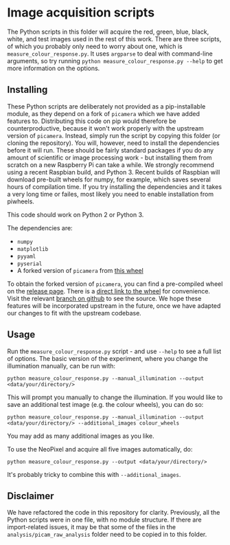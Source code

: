 # Image acquisition scripts
The Python scripts in this folder will acquire the red, green, blue, black, white, and test images used in the rest of this work.  There are three scripts, of which you probably only need to worry about one, which is ``measure_colour_response.py``.  It uses ``argparse`` to deal with command-line arguments, so try running ``python measure_colour_response.py --help`` to get more information on the options.

## Installing
These Python scripts are deliberately not provided as a pip-installable module, as they depend on a fork of ``picamera`` which we have added features to.  Distributing this code on pip would therefore be counterproductive, because it won't work properly with the upstream version of ``picamera``.  Instead, simply run the script by copying this folder (or cloning the repository).  You will, however, need to install the dependencies before it will run.  These should be fairly standard packages if you do any amount of scientific or image processing work - but installing them from scratch on a new Raspberry Pi can take a while.  We strongly recommend using a recent Raspbian build, and Python 3.  Recent builds of Raspbian will download pre-built wheels for numpy, for example, which saves several hours of compilation time.  If you try installing the dependencies and it takes a very long time or failes, most likely you need to enable installation from piwheels.

This code should work on Python 2 or Python 3.

The dependencies are:
* ``numpy``
* ``matplotlib``
* ``pyyaml``
* ``pyserial``
* A forked version of ``picamera`` from [this wheel](https://github.com/rwb27/picamera/releases/download/v1.13.1b0/picamera-1.13.1b0-py3-none-any.whl)

To obtain the forked version of ``picamera``, you can find a pre-compiled wheel on the [release page](https://github.com/rwb27/picamera/releases/tag/v1.13.1b0).  There is a [direct link to the wheel](https://github.com/rwb27/picamera/releases/download/v1.13.1b0/picamera-1.13.1b0-py3-none-any.whl) for convenience.  Visit the relevant [branch on github](https://github.com/rwb27/picamera/tree/lens-shading) to see the source.  We hope these features will be incorporated upstream in the future, once we have adapted our changes to fit with the upstream codebase.

## Usage
Run the ``measure_colour_response.py`` script - and use ``--help`` to see a full list of options.  The basic version of the experiment, where you change the illumination manually, can be run with:
```
python measure_colour_response.py --manual_illumination --output <data/your/directory/>
```
This will prompt you manually to change the illumination.  If you would like to save an additional test image (e.g. the colour wheels), you can do so:
```
python measure_colour_response.py --manual_illumination --output <data/your/directory/> --additional_images colour_wheels
```
You may add as many additional images as you like.

To use the NeoPixel and acquire all five images automatically, do:
```
python measure_colour_response.py --output <data/your/directory/>
```
It's probably tricky to combine this with ``--additional_images``.

## Disclaimer
We have refactored the code in this repository for clarity.  Previously, all the Python scripts were in one file, with no module structure.  If there are import-related issues, it may be that some of the files in the ``analysis/picam_raw_analysis`` folder need to be copied in to this folder.